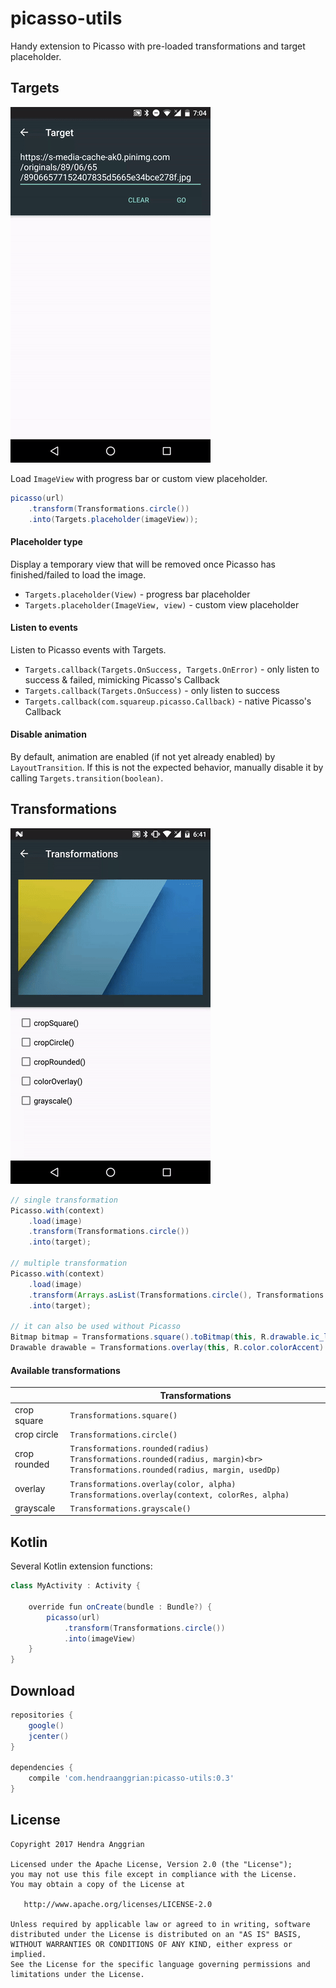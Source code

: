 picasso-utils
=============
Handy extension to Picasso with pre-loaded transformations and target placeholder.

Targets
-------
![demo_target][demo_target]

Load `ImageView` with progress bar or custom view placeholder.

```java
picasso(url)
    .transform(Transformations.circle())
    .into(Targets.placeholder(imageView));
```
 
#### Placeholder type
Display a temporary view that will be removed once Picasso has finished/failed to load the image.
 * `Targets.placeholder(View)` - progress bar placeholder
 * `Targets.placeholder(ImageView, view)` - custom view placeholder

#### Listen to events
Listen to Picasso events with Targets.
 * `Targets.callback(Targets.OnSuccess, Targets.OnError)` - only listen to success & failed, mimicking Picasso's Callback
 * `Targets.callback(Targets.OnSuccess)` - only listen to success
 * `Targets.callback(com.squareup.picasso.Callback)` - native Picasso's Callback

#### Disable animation
By default, animation are enabled (if not yet already enabled) by `LayoutTransition`.
If this is not the expected behavior, manually disable it by calling `Targets.transition(boolean)`.

Transformations
---------------
![demo_transformation][demo_transformation]

```java
// single transformation
Picasso.with(context)
    .load(image)
    .transform(Transformations.circle())
    .into(target);
    
// multiple transformation
Picasso.with(context)
    .load(image)
    .transform(Arrays.asList(Transformations.circle(), Transformations.grayscale()))
    .into(target);

// it can also be used without Picasso
Bitmap bitmap = Transformations.square().toBitmap(this, R.drawable.ic_launcher);
Drawable drawable = Transformations.overlay(this, R.color.colorAccent).toDrawable(this, R.drawable.ic_launcher);
```

#### Available transformations
|              |                                                         Transformations                                                         |
|--------------|---------------------------------------------------------------------------------------------------------------------------------|
| crop square  | `Transformations.square()`                                                                                                        |
| crop circle  | `Transformations.circle()`                                                                                                        |
| crop rounded | `Transformations.rounded(radius)`<br> `Transformations.rounded(radius, margin)<br> Transformations.rounded(radius, margin, usedDp)` |
| overlay      | `Transformations.overlay(color, alpha)`<br> `Transformations.overlay(context, colorRes, alpha)`                                     |
| grayscale    | `Transformations.grayscale()`                                                                                                     |

Kotlin
------
Several Kotlin extension functions:
```java
class MyActivity : Activity {

    override fun onCreate(bundle : Bundle?) {
        picasso(url)
            .transform(Transformations.circle())
            .into(imageView)
    }
}
```

Download
--------
```gradle
repositories {
    google()
    jcenter()
}

dependencies {
    compile 'com.hendraanggrian:picasso-utils:0.3'
}
```

License
-------
    Copyright 2017 Hendra Anggrian

    Licensed under the Apache License, Version 2.0 (the "License");
    you may not use this file except in compliance with the License.
    You may obtain a copy of the License at

       http://www.apache.org/licenses/LICENSE-2.0

    Unless required by applicable law or agreed to in writing, software
    distributed under the License is distributed on an "AS IS" BASIS,
    WITHOUT WARRANTIES OR CONDITIONS OF ANY KIND, either express or implied.
    See the License for the specific language governing permissions and
    limitations under the License.
    
[demo_target]: /art/demo_target.gif
[demo_transformation]: /art/demo_transformation.gif
